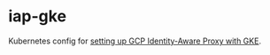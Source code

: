 # iap-gke

Kubernetes config for [setting up GCP Identity-Aware Proxy with GKE](https://blog.realkinetic.com/using-google-managed-certificates-and-identity-aware-proxy-with-gke-199a176efad9).
